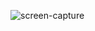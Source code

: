![screen-capture](https://github.com/Yevhenns/weather-app/assets/103356318/e679e4d3-1497-40fb-8164-ebe77e8288ef)
